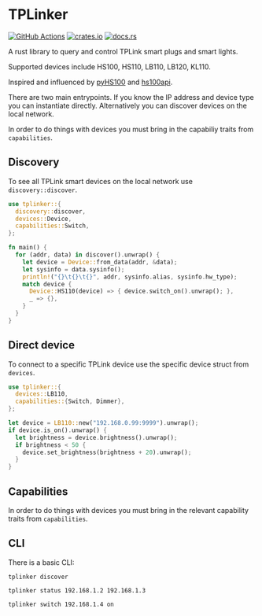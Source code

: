 # TPLinker


[![GitHub Actions][gh-image]][gh-checks]
[![crates.io][cratesio-image]][cratesio]
[![docs.rs][docsrs-image]][docsrs]

[gh-image]: https://github.com/robyoung/tplinker/workflows/Test/badge.svg
[gh-checks]: https://github.com/robyoung/tplinker/actions?query=workflow%3ATest
[cratesio-image]: https://img.shields.io/crates/v/tplinker.svg
[cratesio]: https://crates.io/crates/tplinker
[docsrs-image]: https://docs.rs/tplinker/badge.svg
[docsrs]: https://docs.rs/tplinker

A rust library to query and control TPLink smart plugs and smart lights.

Supported devices include HS100, HS110, LB110, LB120, KL110.

Inspired and influenced by [pyHS100](https://github.com/GadgetReactor/pyHS100) and
[hs100api](https://github.com/abronan/hs100-rust-api).

There are two main entrypoints. If you know the IP address and device type you can
instantiate directly. Alternatively you can discover devices on the local network.

In order to do things with devices you must bring in the capabiliy traits from
`capabilities`.

## Discovery

To see all TPLink smart devices on the local network use `discovery::discover`.

```rust
use tplinker::{
  discovery::discover,
  devices::Device,
  capabilities::Switch,
};

fn main() {
  for (addr, data) in discover().unwrap() {
    let device = Device::from_data(addr, &data);
    let sysinfo = data.sysinfo();
    println!("{}\t{}\t{}", addr, sysinfo.alias, sysinfo.hw_type);
    match device {
      Device::HS110(device) => { device.switch_on().unwrap(); },
      _ => {},
    }
  }
}
```

## Direct device

To connect to a specific TPLink device use the specific device struct from `devices`.

```rust
use tplinker::{
  devices::LB110,
  capabilities::{Switch, Dimmer},
};

let device = LB110::new("192.168.0.99:9999").unwrap();
if device.is_on().unwrap() {
  let brightness = device.brightness().unwrap();
  if brightness < 50 {
    device.set_brightness(brightness + 20).unwrap();
  }
}
```

## Capabilities

In order to do things with devices you must bring in the relevant capability
traits from `capabilities`.


## CLI

There is a basic CLI:

```
tplinker discover

tplinker status 192.168.1.2 192.168.1.3

tplinker switch 192.168.1.4 on
```
